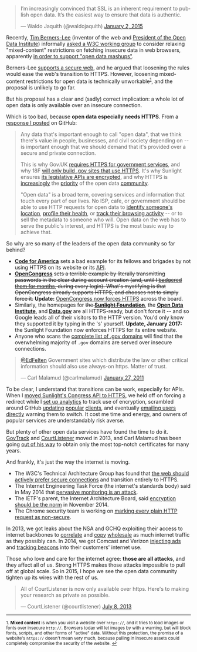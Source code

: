 <blockquote class="twitter-tweet" lang="en"><p>I’m increasingly convinced that SSL is an inherent requirement to publish open data. It’s the easiest way to ensure that data is authentic.</p>— Waldo Jaquith (@waldojaquith) <a href="https://twitter.com/waldojaquith/status/551089956870193152">January 2, 2015</a></blockquote>
<script async src="https://platform.twitter.com/widgets.js" charset="utf-8"></script>

Recently, [Tim Berners-Lee](https://en.wikipedia.org/wiki/Tim_Berners-Lee) (inventor of the web  and [President of the Open Data Institute](http://theodi.org/team/timbl)) informally [asked a W3C working group]((http://lists.w3.org/Archives/Public/public-webappsec/2015Jan/0002.html)) to consider relaxing "mixed-content" restrictions on fetching insecure data in web browsers, apparently [in order to support "open data mashups"](https://github.com/w3ctag/web-https/issues/12). 

Berners-Lee [supports a secure web](http://www.theguardian.com/technology/2013/dec/03/tim-berners-lee-spies-cracking-encryption-web-snowden), and he argued that loosening the rules would ease the web's transition to HTTPS. However, loosening mixed-content restrictions for open data is technically unworkable<sup><a href="#fn1" id="ref1">1</a></sup>, and the proposal is unlikely to go far.

But his proposal has a clear and (sadly) correct implication: a whole lot of open data is only available over an insecure connection.

Which is too bad, because **open data especially needs HTTPS**. From a [response I posted](https://github.com/w3ctag/web-https/issues/12#issuecomment-68627767) on GitHub:

> Any data that's important enough to call "open data", that we think there's value in people, businesses, and civil society depending on -- is important enough that we should demand that it's provided over a secure and private connection.
> 
> This is why Gov.UK [requires HTTPS for government services](https://www.gov.uk/service-manual/domain-names/https.html), and why 18F [will only build .gov sites that use HTTPS](https://18f.gsa.gov/2014/11/13/why-we-use-https-in-every-gov-website-we-make/). It's why Sunlight ensures [its legislative APIs are encrypted](https://sunlightfoundation.com/blog/2014/01/28/encrypting-our-congress-api-and-protecting-your-location/), and why HTTPS is [increasingly](https://twitter.com/waldojaquith/status/551089956870193152) the [priority](https://twitter.com/JoshData/status/378616437020971008) of the open data [community](https://twitter.com/courtlistener/status/354388742569598977).
>
> "Open data" is a broad term, covering services and information that touch every part of our lives. No ISP, cafe, or government should be able to use HTTP requests for open data to [identify someone's location](https://www.propublica.org/article/spy-agencies-probe-angry-birds-and-other-apps-for-personal-data), [profile their health](http://www.washingtonpost.com/blogs/the-switch/wp/2014/11/07/federal-sites-leaked-the-locations-of-people-seeking-aids-services-for-years/), or [track their browsing activity](https://www.eff.org/deeplinks/2014/11/verizon-x-uidh) -- or to sell the metadata to someone who will. Open data on the web has to serve the public's interest, and HTTPS is the most basic way to achieve that.

So why are so many of the leaders of the open data community so far behind?

* **[Code for America](http://www.codeforamerica.org)** sets a bad example for its fellows and brigades by not using HTTPS on its website or its [API](http://codeforamerica.org/api/).
* **[OpenCongress](http://www.opencongress.org)** <s>sets a terrible example by literally transmitting passwords in the clear during account creation (and, until I [badgered them for months](https://github.com/sunlightlabs/opencongress/issues/64#issuecomment-54002366), during every login). What's mystifying is that OpenCongress already supports HTTPS, and chooses not to simply force it.</s> **Update:** [OpenCongress now forces HTTPS](https://twitter.com/konklone/status/560541372084944896) across the board.
* Similarly, the homepages for <s>the **[Sunlight Foundation](http://sunlightfoundation.com)**</s>, the **[Open Data Institute](http://theodi.org)**, and **[Data.gov](http://www.data.gov)** are all HTTPS-ready, but don't force it -- and so Google leads all of their visitors to the HTTP version. You'd only know they supported it by typing in the 's' yourself. **Update, January 2017:** the Sunlight Foundation now enforces HTTPS for its entire website.
* Anyone who scans the [complete list of .gov domains](https://18f.gsa.gov/2014/12/18/a-complete-list-of-gov-domains/) will find that the overwhelming majority of `.gov` domains are served over insecure connections.

<blockquote class="twitter-tweet" data-conversation="none" lang="en"><p><a href="https://twitter.com/EdFelten">@EdFelten</a> Government sites which distribute the law or other critical information should also use always-on https. Matter of trust.</p>— Carl Malamud (@carlmalamud) <a href="https://twitter.com/carlmalamud/status/30561890337820672">January 27, 2011</a></blockquote>
<script async src="https://platform.twitter.com/widgets.js" charset="utf-8"></script>

To be clear, I understand that transitions can be work, especially for APIs. When I [moved Sunlight's Congress API to HTTPS](https://sunlightfoundation.com/blog/2014/01/28/encrypting-our-congress-api-and-protecting-your-location/), we held off on forcing a redirect while I [set up analytics](https://github.com/sunlightlabs/congress/commit/bb862216d59db7872ecbc39755f94bf5288680fa) to track use of encryption, scrambled around GitHub [updating](https://github.com/mcwhittemore/sunlight-congress-api/pull/9) [popular](https://github.com/sunlightlabs/python-sunlight/pull/9) [clients](https://github.com/steveklabnik/sunlight-congress/pull/30), and eventually [emailing users directly](https://github.com/18F/api.data.gov/issues/34#issuecomment-38859164) warning them to switch. It cost me time and energy, and owners of popular services are understandably risk averse.

But plenty of other open data services have found the time to do it. [GovTrack](https://twitter.com/JoshData/status/378616437020971008) and [CourtListener](https://twitter.com/courtlistener/status/354388742569598977) moved in 2013, and Carl Malamud has been going [out of his way](https://twitter.com/carlmalamud/status/533068374457069568) to obtain only the most top-notch certificates for many years.

And frankly, it's just the way the internet is moving.

* The W3C's Technical Architecture Group has found that [the web should actively prefer secure connections](https://w3ctag.github.io/web-https/) and transition entirely to HTTPS. 
* The Internet Engineering Task Force (the internet's standards body) said in May 2014 that [pervasive monitoring is an attack](https://datatracker.ietf.org/doc/rfc7258/).
* The IETF's parent, the Internet Architecture Board, said [encryption should be the norm](http://www.internetsociety.org/news/internet-society-commends-internet-architecture-board-recommendation-encryption-default) in November 2014.
* The Chrome security team is working on [marking every plain HTTP request as non-secure](https://www.chromium.org/Home/chromium-security/marking-http-as-non-secure).

In 2013, we got leaks about the NSA and GCHQ exploiting their access to internet backbones to [correlate](https://www.propublica.org/article/spy-agencies-probe-angry-birds-and-other-apps-for-personal-data) and [copy](https://www.eff.org/files/2014/07/24/backbone-3c-color.jpg) [wholesale](http://www.theatlantic.com/international/archive/2013/07/the-creepy-long-standing-practice-of-undersea-cable-tapping/277855/) as much internet traffic as they possibly can. In 2014, we got Comcast and Verizon [injecting ads](http://arstechnica.com/tech-policy/2014/09/why-comcasts-javascript-ad-injections-threaten-security-net-neutrality/) and [tracking beacons](https://www.eff.org/deeplinks/2014/11/verizon-x-uidh) into their customers' internet use.

Those who love and care for the internet agree: **those are all attacks**, and they affect all of us. Strong HTTPS makes those attacks impossible to pull off at global scale. So in 2015, I hope we see the open data community tighten up its wires with the rest of us.

<blockquote class="twitter-tweet" lang="en"><p>All of CourtListener is now only available over https. Here's to making your research as private as possible.</p>— CourtListener (@courtlistener) <a href="https://twitter.com/courtlistener/status/354388742569598977">July 8, 2013</a></blockquote>
<script async src="https://platform.twitter.com/widgets.js" charset="utf-8"></script>
<hr/>

<sup id="fn1">1. <strong>Mixed content</strong> is when you visit a website over `https://`, and it tries to load images or fonts over insecure `http://`. Browsers today will let images by with a warning, but will block fonts, scripts, and other forms of "active" data. Without this protection, the promise of a website's `https://` doesn't mean very much, because pulling in insecure assets could completely compromise the security of the website. <a href="#ref1" title="Jump back">↩</a></sup>